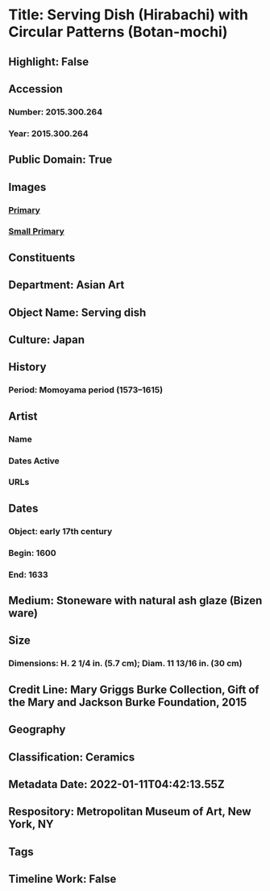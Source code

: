 # Title: Serving Dish (Hirabachi) with Circular Patterns (Botan-mochi)
## Highlight: False
## Accession
### Number: 2015.300.264
### Year: 2015.300.264
## Public Domain: True
## Images
### [Primary](https://images.metmuseum.org/CRDImages/as/original/2015_300_264_Burke_website.jpg)
### [Small Primary](https://images.metmuseum.org/CRDImages/as/web-large/2015_300_264_Burke_website.jpg)
## Constituents
## Department: Asian Art
## Object Name: Serving dish
## Culture: Japan
## History
### Period: Momoyama period (1573–1615)
## Artist
### Name
### Dates Active
### URLs
## Dates
### Object: early 17th century
### Begin: 1600
### End: 1633
## Medium: Stoneware with natural ash glaze (Bizen ware)
## Size
### Dimensions: H. 2 1/4 in. (5.7 cm); Diam. 11 13/16 in. (30 cm)
## Credit Line: Mary Griggs Burke Collection, Gift of the Mary and Jackson Burke Foundation, 2015
## Geography
## Classification: Ceramics
## Metadata Date: 2022-01-11T04:42:13.55Z
## Respository: Metropolitan Museum of Art, New York, NY
## Tags
## Timeline Work: False